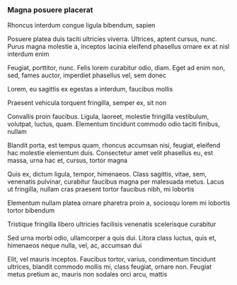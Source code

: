 ### Magna posuere placerat

Rhoncus interdum congue ligula bibendum, sapien

Posuere platea duis taciti ultricies viverra. Ultrices, aptent cursus, nunc. Purus magna molestie a, inceptos lacinia eleifend phasellus ornare ex at nisl interdum enim

Feugiat, porttitor, nunc. Felis lorem curabitur odio, diam. Eget ad enim non, sed, fames auctor, imperdiet phasellus vel, sem donec

Lorem, eu sagittis ex egestas a interdum, faucibus mollis

Praesent vehicula torquent fringilla, semper ex, sit non

Convallis proin faucibus. Ligula, laoreet, molestie fringilla vestibulum, volutpat, luctus, quam. Elementum tincidunt commodo odio taciti finibus, nullam

Blandit porta, est tempus quam, rhoncus accumsan nisi, feugiat, eleifend hac molestie elementum duis. Consectetur amet velit phasellus eu, est massa, urna hac et, cursus, tortor magna

Quis ex, dictum ligula, tempor, himenaeos. Class sagittis, vitae, sem, venenatis pulvinar, curabitur faucibus magna per malesuada metus. Lacus ut fringilla, nullam cras praesent tortor faucibus nibh, mi lobortis

Elementum nullam platea ornare pharetra proin a, sociosqu lorem mi lobortis tortor bibendum

Tristique fringilla libero ultricies facilisis venenatis scelerisque curabitur

Sed urna morbi odio, ullamcorper a quis dui. Litora class luctus, quis et, himenaeos neque nulla, vel, ac, accumsan dui

Elit, vel mauris inceptos. Faucibus tortor, varius, condimentum tincidunt ultrices, blandit commodo mollis mi, class feugiat, ornare non. Feugiat metus pretium ac, mauris non sodales orci arcu, mattis


